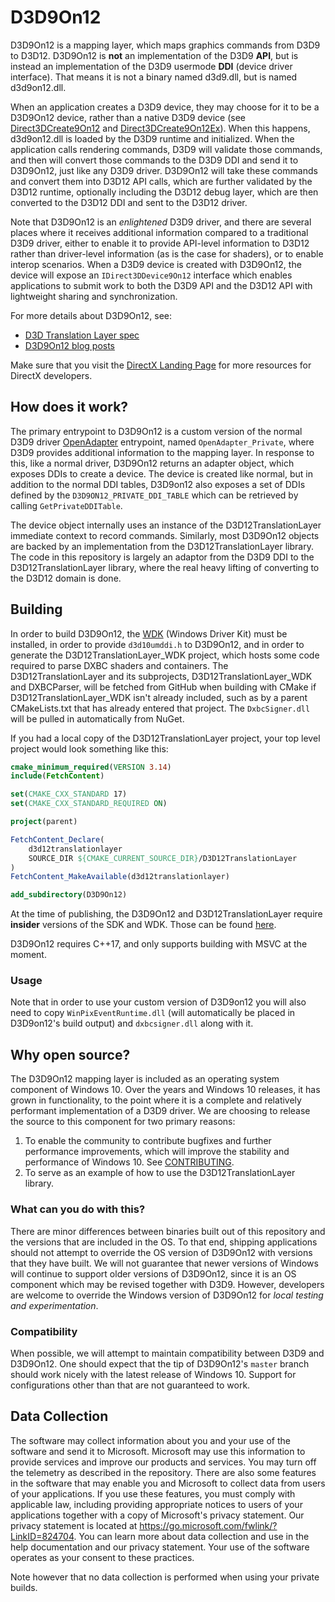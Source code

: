 # D3D9On12

D3D9On12 is a mapping layer, which maps graphics commands from D3D9 to D3D12. D3D9On12 is **not** an implementation of the D3D9 **API**, but is instead an implementation of the D3D9 usermode **DDI** (device driver interface). That means it is not a binary named d3d9.dll, but is named d3d9on12.dll.

When an application creates a D3D9 device, they may choose for it to be a D3D9On12 device, rather than a native D3D9 device (see [Direct3DCreate9On12](https://github.com/microsoft/DirectX-Specs/blob/master/d3d/TranslationLayerResourceInterop.md#function-direct3dcreate9on12) and [Direct3DCreate9On12Ex](https://github.com/microsoft/DirectX-Specs/blob/master/d3d/TranslationLayerResourceInterop.md#function-direct3dcreate9on12ex)). When this happens, d3d9on12.dll is loaded by the D3D9 runtime and initialized. When the application calls rendering commands, D3D9 will validate those commands, and then will convert those commands to the D3D9 DDI and send it to D3D9On12, just like any D3D9 driver. D3D9On12 will take these commands and convert them into D3D12 API calls, which are further validated by the D3D12 runtime, optionally including the D3D12 debug layer, which are then converted to the D3D12 DDI and sent to the D3D12 driver.

Note that D3D9On12 is an *enlightened* D3D9 driver, and there are several places where it receives additional information compared to a traditional D3D9 driver, either to enable it to provide API-level information to D3D12 rather than driver-level information (as is the case for shaders), or to enable interop scenarios. When a D3D9 device is created with D3D9On12, the device will expose an `IDirect3DDevice9On12` interface which enables applications to submit work to both the D3D9 API and the D3D12 API with lightweight sharing and synchronization.

For more details about D3D9On12, see:
* [D3D Translation Layer spec](https://github.com/microsoft/DirectX-Specs/blob/master/d3d/TranslationLayerResourceInterop.md)
* [D3D9On12 blog posts](https://devblogs.microsoft.com/directx/coming-to-directx-12-d3d9on12-and-d3d11on12-resource-interop-apis/)

Make sure that you visit the [DirectX Landing Page](https://devblogs.microsoft.com/directx/landing-page/) for more resources for DirectX developers.

## How does it work?

The primary entrypoint to D3D9On12 is a custom version of the normal D3D9 driver [OpenAdapter](https://docs.microsoft.com/en-us/windows-hardware/drivers/ddi/d3dumddi/nc-d3dumddi-pfnd3dddi_openadapter) entrypoint, named `OpenAdapter_Private`, where D3D9 provides additional information to the mapping layer. In response to this, like a normal driver, D3D9On12 returns an adapter object, which exposes DDIs to create a device. The device is created like normal, but in addition to the normal DDI tables, D3D9on12 also exposes a set of DDIs defined by the `D3D9ON12_PRIVATE_DDI_TABLE` which can be retrieved by calling `GetPrivateDDITable`.

The device object internally uses an instance of the D3D12TranslationLayer immediate context to record commands. Similarly, most D3D9On12 objects are backed by an implementation from the D3D12TranslationLayer library. The code in this repository is largely an adaptor from the D3D9 DDI to the D3D12TranslationLayer library, where the real heavy lifting of converting to the D3D12 domain is done.

## Building

In order to build D3D9On12, the [WDK](https://docs.microsoft.com/en-us/windows-hardware/drivers/download-the-wdk) (Windows Driver Kit) must be installed, in order to provide `d3d10umddi.h` to D3D9On12, and in order to generate the D3D12TranslationLayer_WDK project, which hosts some code required to parse DXBC shaders and containers. The D3D12TranslationLayer and its subprojects, D3D12TranslationLayer_WDK and DXBCParser, will be fetched from GitHub when building with CMake if D3D12TranslationLayer_WDK isn't already included, such as by a parent CMakeLists.txt that has already entered that project. The `DxbcSigner.dll` will be pulled in automatically from NuGet.

If you had a local copy of the D3D12TranslationLayer project, your top level project would look something like this:

```CMake
cmake_minimum_required(VERSION 3.14)
include(FetchContent)

set(CMAKE_CXX_STANDARD 17)
set(CMAKE_CXX_STANDARD_REQUIRED ON)

project(parent)

FetchContent_Declare(
    d3d12translationlayer
    SOURCE_DIR ${CMAKE_CURRENT_SOURCE_DIR}/D3D12TranslationLayer
)
FetchContent_MakeAvailable(d3d12translationlayer)

add_subdirectory(D3D9On12)
```

At the time of publishing, the D3D9On12 and D3D12TranslationLayer require **insider** versions of the SDK and WDK. Those can be found [here](https://www.microsoft.com/en-us/software-download/windowsinsiderpreviewWDK).

D3D9On12 requires C++17, and only supports building with MSVC at the moment.

### Usage
Note that in order to use your custom version of D3D9on12 you will also need to copy `WinPixEventRuntime.dll` (will automatically be placed in D3D9on12's build output) and `dxbcsigner.dll` along with it.

## Why open source?

The D3D9On12 mapping layer is included as an operating system component of Windows 10. Over the years and Windows 10 releases, it has grown in functionality, to the point where it is a complete and relatively performant implementation of a D3D9 driver. We are choosing to release the source to this component for two primary reasons:
1. To enable the community to contribute bugfixes and further performance improvements, which will improve the stability and performance of Windows 10. See [CONTRIBUTING](CONTRIBUTING.md).
2. To serve as an example of how to use the D3D12TranslationLayer library.

### What can you do with this?

There are minor differences between binaries built out of this repository and the versions that are included in the OS. To that end, shipping applications should not attempt to override the OS version of D3D9On12 with versions that they have built. We will not guarantee that newer versions of Windows will continue to support older versions of D3D9On12, since it is an OS component which may be revised together with D3D9. However, developers are welcome to override the Windows version of D3D9On12 for *local testing and experimentation*.

### Compatibility

When possible, we will attempt to maintain compatibility between D3D9 and D3D9On12. One should expect that the tip of D3D9On12's `master` branch should work nicely with the latest release of Windows 10. Support for configurations other than that are not guaranteed to work.

## Data Collection

The software may collect information about you and your use of the software and send it to Microsoft. Microsoft may use this information to provide services and improve our products and services. You may turn off the telemetry as described in the repository. There are also some features in the software that may enable you and Microsoft to collect data from users of your applications. If you use these features, you must comply with applicable law, including providing appropriate notices to users of your applications together with a copy of Microsoft's privacy statement. Our privacy statement is located at https://go.microsoft.com/fwlink/?LinkID=824704. You can learn more about data collection and use in the help documentation and our privacy statement. Your use of the software operates as your consent to these practices.

Note however that no data collection is performed when using your private builds.
